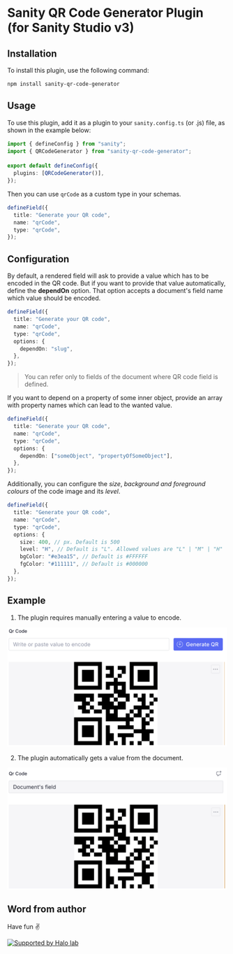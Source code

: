 # Sanity QR Code Generator Plugin (for Sanity Studio v3)

## Installation

To install this plugin, use the following command:

```sh
npm install sanity-qr-code-generator
```

## Usage

To use this plugin, add it as a plugin to your `sanity.config.ts` (or .js) file, as shown in the example below:

```ts
import { defineConfig } from "sanity";
import { QRCodeGenerator } from "sanity-qr-code-generator";

export default defineConfig({
  plugins: [QRCodeGenerator()],
});
```

Then you can use `qrCode` as a custom type in your schemas.

```ts
defineField({
  title: "Generate your QR code",
  name: "qrCode",
  type: "qrCode",
});
```

## Configuration

By default, a rendered field will ask to provide a value which has to be encoded in the QR code. But if you want to
provide that value automatically, define the **dependOn** option. That option accepts a document's field name which value
should be encoded.

```ts
defineField({
  title: "Generate your QR code",
  name: "qrCode",
  type: "qrCode",
  options: {
    dependOn: "slug",
  },
});
```

> You can refer only to fields of the document where QR code field is defined.

If you want to depend on a property of some inner object, provide an array with property names which can lead to the wanted value.

```ts
defineField({
  title: "Generate your QR code",
  name: "qrCode",
  type: "qrCode",
  options: {
    dependOn: ["someObject", "propertyOfSomeObject"],
  },
});
```

Additionally, you can configure the _size_, _background and foreground colours_ of the code image and its _level_.

```ts
defineField({
  title: "Generate your QR code",
  name: "qrCode",
  type: "qrCode",
  options: {
    size: 400, // px. Default is 500
    level: "H", // Default is "L". Allowed values are "L" | "M" | "H" | "Q"
    bgColor: "#e3ea15", // Default is #FFFFFF
    fgColor: "#111111", // Default is #000000
  },
});
```

## Example

1. The plugin requires manually entering a value to encode.

<img width="900" alt="QR generator plugin in use" src="https://raw.githubusercontent.com/Halo-Lab/halo-sanity-plugins/main/assets/qrcode-manual-generation.png">

2. The plugin automatically gets a value from the document.

<img width="900" alt="QR generator plugin in use" src="https://raw.githubusercontent.com/Halo-Lab/halo-sanity-plugins/main/assets/qrcode-automatic-generation.png">

## Word from author

Have fun ✌️

<a href="https://www.halo-lab.com/?utm_source=github">
  <img
    src="https://dgestran.sirv.com/Images/supported-by-halolab.png"
    alt="Supported by Halo lab"
    height="60"
  >
</a>
